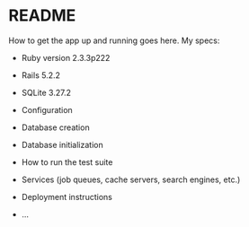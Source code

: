 # README

How to get the app up and running goes here.
My specs:

* Ruby version 2.3.3p222

* Rails 5.2.2

* SQLite 3.27.2

* Configuration

* Database creation

* Database initialization

* How to run the test suite

* Services (job queues, cache servers, search engines, etc.)

* Deployment instructions

* ...
